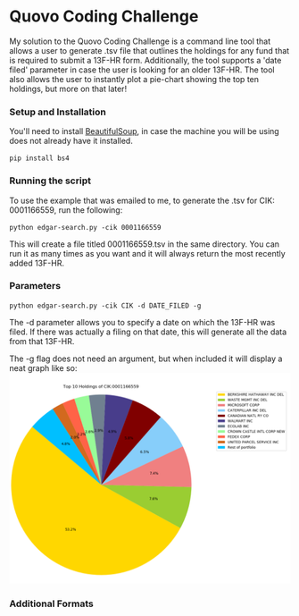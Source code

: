# Quovo Coding Challenge
My solution to the Quovo Coding Challenge is a command line tool that allows a user to generate .tsv file that outlines the holdings for any fund that is required to submit a 13F-HR form. Additionally, the tool supports a 'date filed' parameter in case the user is looking for an older 13F-HR. The tool also allows the user to instantly plot a pie-chart showing the top ten holdings, but more on that later!

### Setup and Installation
You'll need to install [BeautifulSoup](https://www.crummy.com/software/BeautifulSoup/bs4/doc/), in case the machine you will be using does not already have it installed.
```
pip install bs4
```

### Running the script
To use the example that was emailed to me, to generate the .tsv for CIK: 0001166559, run the following:
```
python edgar-search.py -cik 0001166559
```

This will create a file titled 0001166559.tsv in the same directory. You can run it as many times as you want and it will always return the most recently added 13F-HR.

### Parameters
```
python edgar-search.py -cik CIK -d DATE_FILED -g
```

The -d parameter allows you to specify a date on which the 13F-HR was filed. If there was actually a filing on that date, this will generate all the data from that 13F-HR.

The -g flag does not need an argument, but when included it will display a neat graph like so:
![alt text](graph-example.png "Graph sample")

### Additional Formats
